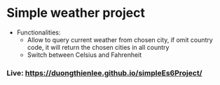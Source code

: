 # Simple weather project
- Functionalities:
    * Allow to query current weather from chosen city, if omit country code, it will return the chosen cities in all country
    * Switch between Celsius and Fahrenheit
### Live: https://duongthienlee.github.io/simpleEs6Project/